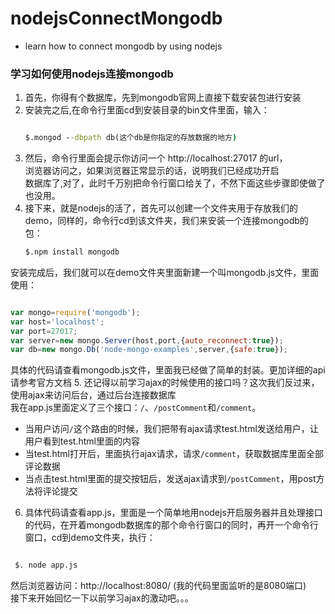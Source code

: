 # nodejsConnectMongodb
* learn how to connect mongodb by using nodejs

### 学习如何使用nodejs连接mongodb
1. 首先，你得有个数据库，先到mongodb官网上直接下载安装包进行安装
2. 安装完之后,在命令行里面cd到安装目录的bin文件里面，输入：  
    ```cmd  
    
    $.mongod --dbpath db(这个db是你指定的存放数据的地方)  
    ```
3. 然后，命令行里面会提示你访问一个 http://localhost:27017 的url，  
   浏览器访问之，如果浏览器正常显示的话，说明我们已经成功开启  
   数据库了,对了，此时千万别把命令行窗口给关了，不然下面这些步骤即使做了也没用。
4. 接下来，就是nodejs的活了，首先可以创建一个文件夹用于存放我们的  
   demo，同样的，命令行cd到该文件夹，我们来安装一个连接mongodb的包：  
   ```cmd     
   $.npm install mongodb
   ```
  安装完成后，我们就可以在demo文件夹里面新建一个叫mongodb.js文件，里面使用：
  ```javascript   
  
  var mongo=require('mongodb');
  var host='localhost';
  var port=27017;
  var server=new mongo.Server(host,port,{auto_reconnect:true});
  var db=new mongo.Db('node-mongo-examples',server,{safe:true});
  ```
  具体的代码请查看mongodb.js文件，里面我已经做了简单的封装。更加详细的api请参考官方文档
5. 还记得以前学习ajax的时候使用的接口吗？这次我们反过来，使用ajax来访问后台，通过后台连接数据库   
  我在app.js里面定义了三个接口：`/`、`/postComment`和`/comment`。  
  * 当用户访问`/`这个路由的时候，我们把带有ajax请求test.html发送给用户，让用户看到test.html里面的内容
  * 当test.html打开后，里面执行ajax请求，请求`/comment`，获取数据库里面全部评论数据
  * 当点击test.html里面的提交按钮后，发送ajax请求到`/postComment`，用post方法将评论提交
6. 具体代码请查看app.js，里面是一个简单地用nodejs开启服务器并且处理接口的代码，在开着mongodb数据库的那个命令行窗口的同时，再开一个命令行窗口，cd到demo文件夹，执行：  
  ```cmd  
  
   $. node app.js
  ```
然后浏览器访问：http://localhost:8080/ (我的代码里面监听的是8080端口)  
接下来开始回忆一下以前学习ajax的激动吧。。。
